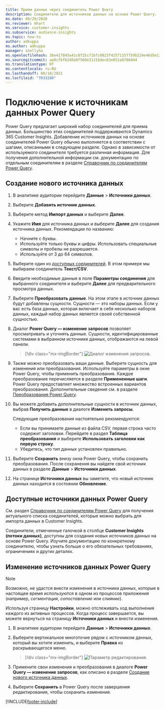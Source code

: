 ```yaml
---
title: Прием данных через соединитель Power Query
description: Соединители для источников данных на основе Power Query.
ms.date: 09/29/2020
ms.reviewer: mhart
ms.service: customer-insights
ms.subservice: audience-insights
ms.topic: how-to
author: adkuppa
ms.author: adkuppa
manager: shellyha
ms.openlocfilehash: 3be417845a41c8f25c71bfc0823f42571157759b224e46d5e114037ee3df8329
ms.sourcegitcommit: aa0cfbf6240a9f560e3131bdec63e051a8786dd4
ms.translationtype: HT
ms.contentlocale: ru-RU
ms.lasthandoff: 08/10/2021
ms.locfileid: "7033280"
---
```

# <a name="connect-to-a-power-query-data-source"></a>Подключение к источникам данных Power Query

Power Query предлагает широкий набор соединителей для приема данных. Большинство этих соединителей поддерживаются Dynamics 365 Customer Insights. Добавление источников данных на основе соединителей Power Query обычно выполняется в соответствии с шагами, описанными в следующем разделе. Однако в зависимости от используемого соединителя требуется различная информация. Для получения дополнительной информации см. документацию по отдельным соединителям в разделе [Справочник по соединителям Power Query](/power-query/connectors/).

## <a name="create-a-new-data-source"></a>Создание нового источника данных

1. В аналитике аудитории перейдите **Данные** > **Источники данных**.

1. Выберите **Добавить источник данных**.

1. Выберите метод **Импорт данных** и выберите **Далее**.

1. Укажите **Имя** для источника данных и выберите **Далее** для создания источника данных. Рекомендации по названию: 
   - Начните с буквы.
   - Используйте только буквы и цифры. Использовать специальные символы и пробелы не разрешается.
   - Используйте от 3 до 64 символов.

1. Выберите один из [доступных соединителей](#available-power-query-data-sources). В этом примере мы выбираем соединитель **Текст/CSV**.

1. Введите необходимые данные в поле **Параметры соединения** для выбранного соединителя и выберите **Далее** для предварительного просмотра данных.

1. Выберите **Преобразовать данные**. На этом этапе в источник данных будут добавлены сущности. Сущности — это наборы данных. Если у вас есть база данных, которая включает в себя несколько наборов данных, каждый набор данных является своей собственной сущностью.

1. Диалог **Power Query — изменение запросов** позволяет просматривать и уточнять данные. Сущности, идентифицированные системами в выбранном источнике данных, отображаются на левой панели.

   > [!div class="mx-imgBorder"]
   > ![Диалог изменения запросов.](media/data-manager-configure-edit-queries.png "Диалог изменения запросов")

1. Также можно преобразовать ваши данные. Выберите сущность для изменения или преобразования. Используйте параметры в окне Power Query, чтобы применить преобразования. Каждое преобразование перечисляется в разделе **Примененные шаги**. Power Query предоставляет множество встроенных вариантов преобразования. Дополнительные сведения см. в разделе [Преобразования Power Query](/power-query/power-query-what-is-power-query#transformations).

1. Вы можете добавить дополнительные сущности в источник данных, выбрав **Получить данные** в диалоге **Изменить запросы**.

   Следующие преобразования настоятельно рекомендуются:

   - Если вы принимаете данные из файла CSV, первая строка часто содержит заголовки. Перейдите в раздел **Таблица преобразования** и выберите **Использовать заголовки как первую строку**.
   - Убедитесь, что тип данных установлен правильно.

1. Выберите **Сохранить** внизу окна Power Query, чтобы сохранить преобразования. После сохранения вы найдете свой источник данных в разделе **Данные** > **Источники данных**.

1. На странице **Источники данных** вы заметите, что новый источник данных находится в состоянии **Обновление**.

## <a name="available-power-query-data-sources"></a>Доступные источники данных Power Query

См. раздел [Справочник по соединителям Power Query](/power-query/connectors/) для получения актуального списка соединителей, которые можно выбрать для импорта данных в Customer Insights. 

Соединители, отмеченные галочкой в столбце **Customer Insights (потоки данных)**, доступны для создания новых источников данных на основе Power Query. Изучите документацию по конкретному соединителю, чтобы узнать больше о его обязательных требованиях, ограничениях и других деталях.

## <a name="edit-power-query-data-sources"></a>Изменение источников данных Power Query

> [!NOTE]
> Возможно, не удастся внести изменения в источники данных, которые в настоящее время используются в одном из процессов приложения (например, *сегментация*, *сопоставление* или *слияние*). 
>
> Используя страницу **Настройки**, можно отслеживать ход выполнения каждого из активных процессов. Когда процесс завершается, вы можете вернуться на страницу **Источники данных** и внести изменения.

1. В аналитике аудитории перейдите **Данные** > **Источники данных**.

2. Выберите вертикальное многоточие рядом с источником данных, который вы хотите изменить, и выберите **Правка** из раскрывающегося меню.

   > [!div class="mx-imgBorder"]
   > ![Параметр редактирования.](media/edit-option-data-sources.png "Параметр редактирования")

3. Примените свои изменения и преобразования в диалоге **Power Query — изменение запросов**, как описано в разделе [Создание нового источника данных](#create-a-new-data-source).

4. Выберите **Сохранить** в Power Query после завершения редактирования, чтобы сохранить изменения.


[!INCLUDE[footer-include](../includes/footer-banner.md)]